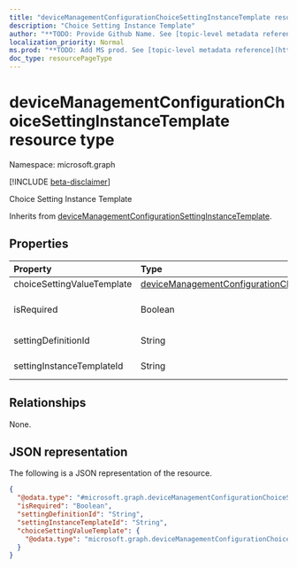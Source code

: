 ```yaml
---
title: "deviceManagementConfigurationChoiceSettingInstanceTemplate resource type"
description: "Choice Setting Instance Template"
author: "**TODO: Provide Github Name. See [topic-level metadata reference](https://msgo.azurewebsites.net/add/document/guidelines/metadata.html#topic-level-metadata)**"
localization_priority: Normal
ms.prod: "**TODO: Add MS prod. See [topic-level metadata reference](https://msgo.azurewebsites.net/add/document/guidelines/metadata.html#topic-level-metadata)**"
doc_type: resourcePageType
---
```


# deviceManagementConfigurationChoiceSettingInstanceTemplate resource type

Namespace: microsoft.graph

[!INCLUDE [beta-disclaimer](../../includes/beta-disclaimer.md)]

Choice Setting Instance Template


Inherits from [deviceManagementConfigurationSettingInstanceTemplate](../resources/devicemanagementconfigurationsettinginstancetemplate.md).

## Properties
|Property|Type|Description|
|:---|:---|:---|
|choiceSettingValueTemplate|[deviceManagementConfigurationChoiceSettingValueTemplate](../resources/devicemanagementconfigurationchoicesettingvaluetemplate.md)|Choice Setting Value Template|
|isRequired|Boolean|Indicates if a policy must specify this setting. Inherited from [deviceManagementConfigurationSettingInstanceTemplate](../resources/devicemanagementconfigurationsettinginstancetemplate.md).|
|settingDefinitionId|String|Setting Definition Id Inherited from [deviceManagementConfigurationSettingInstanceTemplate](../resources/devicemanagementconfigurationsettinginstancetemplate.md).|
|settingInstanceTemplateId|String|Setting Instance Template Id Inherited from [deviceManagementConfigurationSettingInstanceTemplate](../resources/devicemanagementconfigurationsettinginstancetemplate.md).|

## Relationships
None.

## JSON representation
The following is a JSON representation of the resource.
<!-- {
  "blockType": "resource",
  "@odata.type": "microsoft.graph.deviceManagementConfigurationChoiceSettingInstanceTemplate"
}
-->
``` json
{
  "@odata.type": "#microsoft.graph.deviceManagementConfigurationChoiceSettingInstanceTemplate",
  "isRequired": "Boolean",
  "settingDefinitionId": "String",
  "settingInstanceTemplateId": "String",
  "choiceSettingValueTemplate": {
    "@odata.type": "microsoft.graph.deviceManagementConfigurationChoiceSettingValueTemplate"
  }
}
```

